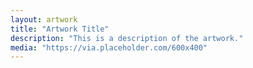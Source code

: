 ```yaml
---
layout: artwork
title: "Artwork Title"
description: "This is a description of the artwork."
media: "https://via.placeholder.com/600x400"
---
```

